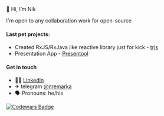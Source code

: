 👋 Hi, I’m Nik

I'm open to any collaboration work for open-source

#### Last pet projects:
- Created RxJS/RxJava like reactive library just for kick - [trjs](https://github.com/lampmaster/trjs)
- Presentation App - [Presentool](https://github.com/CodeFrontTools/presentool)

#### Get in touch

- 🧑‍💻 [LinkedIn](https://www.linkedin.com/in/nikremark)
- ✈︎ telegram [@nremarka](https://t.me/nremarka)
- 🗣️ Pronouns: he/his

[![Codewars Badge](https://www.codewars.com/users/nik.remarka/badges/micro)](https://www.codewars.com/users/nik.remarka)
